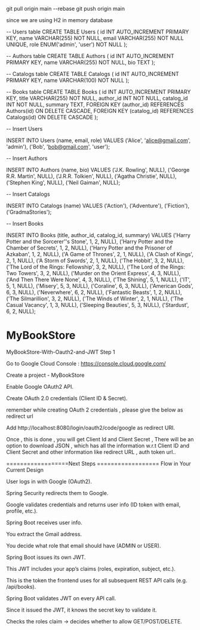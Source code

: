   git pull origin main --rebase
  git push origin main



since we are using H2 in memory database


-- Users table
CREATE TABLE Users (
    id INT AUTO_INCREMENT PRIMARY KEY,
    name VARCHAR(255) NOT NULL,
    email VARCHAR(255) NOT NULL UNIQUE,
    role ENUM('admin', 'user') NOT NULL
);

-- Authors table
CREATE TABLE Authors (
    id INT AUTO_INCREMENT PRIMARY KEY,
    name VARCHAR(255) NOT NULL,
    bio TEXT
);

-- Catalogs table
CREATE TABLE Catalogs (
    id INT AUTO_INCREMENT PRIMARY KEY,
    name VARCHAR(100) NOT NULL
);

-- Books table
CREATE TABLE Books (
    id INT AUTO_INCREMENT PRIMARY KEY,
    title VARCHAR(255) NOT NULL,
    author_id INT NOT NULL,
    catalog_id INT NOT NULL,
    summary TEXT,
    FOREIGN KEY (author_id) REFERENCES Authors(id) ON DELETE CASCADE,
    FOREIGN KEY (catalog_id) REFERENCES Catalogs(id) ON DELETE CASCADE
);


-- Insert Users

INSERT INTO Users (name, email, role) VALUES
('Alice', 'alice@gmail.com', 'admin'),
('Bob', 'bob@gmail.com', 'user');

-- Insert Authors


INSERT INTO Authors (name, bio) VALUES
('J.K. Rowling', NULL),
('George R.R. Martin', NULL),
('J.R.R. Tolkien', NULL),
('Agatha Christie', NULL),
('Stephen King', NULL),
('Neil Gaiman', NULL);

-- Insert Catalogs


INSERT INTO Catalogs (name) VALUES
('Action'),
('Adventure'),
('Fiction'),
('GradmaStories');

-- Insert Books


INSERT INTO Books (title, author_id, catalog_id, summary) VALUES
('Harry Potter and the Sorcerer''s Stone', 1, 2, NULL),
('Harry Potter and the Chamber of Secrets', 1, 2, NULL),
('Harry Potter and the Prisoner of Azkaban', 1, 2, NULL),
('A Game of Thrones', 2, 1, NULL),
('A Clash of Kings', 2, 1, NULL),
('A Storm of Swords', 2, 1, NULL),
('The Hobbit', 3, 2, NULL),
('The Lord of the Rings: Fellowship', 3, 2, NULL),
('The Lord of the Rings: Two Towers', 3, 2, NULL),
('Murder on the Orient Express', 4, 3, NULL),
('And Then There Were None', 4, 3, NULL),
('The Shining', 5, 1, NULL),
('IT', 5, 1, NULL),
('Misery', 5, 3, NULL),
('Coraline', 6, 3, NULL),
('American Gods', 6, 3, NULL),
('Neverwhere', 6, 2, NULL),
('Fantastic Beasts', 1, 2, NULL),
('The Silmarillion', 3, 2, NULL),
('The Winds of Winter', 2, 1, NULL),
('The Casual Vacancy', 1, 3, NULL),
('Sleeping Beauties', 5, 3, NULL),
('Stardust', 6, 2, NULL);


# MyBookStore
MyBookStore-With-Oauth2-and-JWT
Step 1

Go to Google Cloud Console   :  https://console.cloud.google.com/

Create a project -  MyBookStore

Enable Google OAuth2 API.

Create OAuth 2.0 credentials (Client ID & Secret).

remember while creating OAuth 2 credentials , please give the below as redirect url

Add http://localhost:8080/login/oauth2/code/google as redirect URI.

Once , this is done , you will get Client Id and Client Secret , There will be an option to download JSON , which has all the information w.r.t 
Client ID and Client Secret and other information like redirect URL , auth token url..

==================Next Steps ==================
Flow in Your Current Design

User logs in with Google (OAuth2).

Spring Security redirects them to Google.

Google validates credentials and returns user info (ID token with email, profile, etc.).

Spring Boot receives user info.

You extract the Gmail address.

You decide what role that email should have (ADMIN or USER).

Spring Boot issues its own JWT.

This JWT includes your app’s claims (roles, expiration, subject, etc.).

This is the token the frontend uses for all subsequent REST API calls (e.g. /api/books).

Spring Boot validates JWT on every API call.

Since it issued the JWT, it knows the secret key to validate it.

Checks the roles claim → decides whether to allow GET/POST/DELETE.

